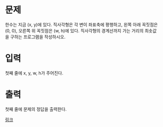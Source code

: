 # 문제
한수는 지금 (x, y)에 있다. 직사각형은 각 변이 좌표축에 평행하고, 왼쪽 아래 꼭짓점은 (0, 0), 오른쪽 위 꼭짓점은 (w, h)에 있다. 직사각형의 경계선까지 가는 거리의 최솟값을 구하는 프로그램을 작성하시오.

# 입력
첫째 줄에 x, y, w, h가 주어진다.

# 출력
첫째 줄에 문제의 정답을 출력한다.

[링크](https://www.acmicpc.net/problem/1085)
